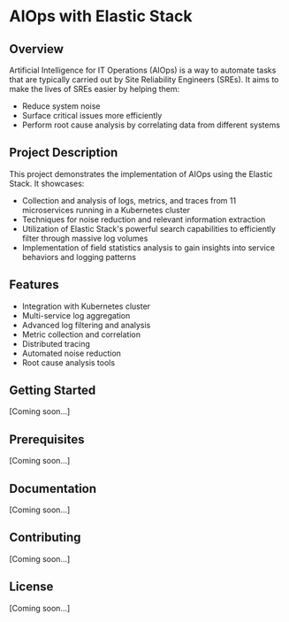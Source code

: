 # AIOps with Elastic Stack

## Overview

Artificial Intelligence for IT Operations (AIOps) is a way to automate tasks that are typically carried out by Site Reliability Engineers (SREs). It aims to make the lives of SREs easier by helping them:
- Reduce system noise
- Surface critical issues more efficiently
- Perform root cause analysis by correlating data from different systems

## Project Description

This project demonstrates the implementation of AIOps using the Elastic Stack. It showcases:

- Collection and analysis of logs, metrics, and traces from 11 microservices running in a Kubernetes cluster
- Techniques for noise reduction and relevant information extraction
- Utilization of Elastic Stack's powerful search capabilities to efficiently filter through massive log volumes
- Implementation of field statistics analysis to gain insights into service behaviors and logging patterns

## Features

- Integration with Kubernetes cluster
- Multi-service log aggregation
- Advanced log filtering and analysis
- Metric collection and correlation
- Distributed tracing
- Automated noise reduction
- Root cause analysis tools

## Getting Started

[Coming soon...]

## Prerequisites

[Coming soon...]

## Documentation

[Coming soon...]

## Contributing

[Coming soon...]

## License

[Coming soon...]